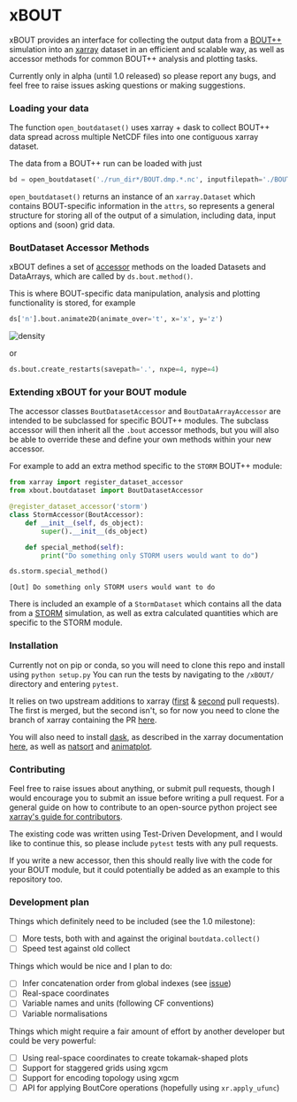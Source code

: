 # xBOUT

xBOUT provides an interface for collecting the output data from a
[BOUT++](https://boutproject.github.io/) simulation into an
[xarray](http://xarray.pydata.org/en/stable/index.html)
dataset in an efficient and scalable way, as well as accessor methods
for common BOUT++ analysis and plotting tasks.

Currently only in alpha (until 1.0 released) so please report any bugs,
and feel free to raise issues asking questions or making suggestions.



### Loading your data

The function `open_boutdataset()` uses xarray + dask to collect BOUT++
data spread across multiple NetCDF files into one contiguous xarray
dataset.

The data from a BOUT++ run can be loaded with just

```python
bd = open_boutdataset('./run_dir*/BOUT.dmp.*.nc', inputfilepath='./BOUT.inp')
```

`open_boutdataset()` returns an instance of an `xarray.Dataset` which
contains BOUT-specific information in the `attrs`, so represents a
general structure for storing all of the output of a simulation,
including data, input options and (soon) grid data.



### BoutDataset Accessor Methods

xBOUT defines a set of
[accessor](http://xarray.pydata.org/en/stable/internals.html#extending-xarray)
methods on the loaded Datasets and DataArrays, which are called by
`ds.bout.method()`.

This is where BOUT-specific data manipulation, analysis and plotting
functionality is stored, for example

```python
ds['n'].bout.animate2D(animate_over='t', x='x', y='z')
```

![density](docs/images/n_over_t.gif)

or

```python
ds.bout.create_restarts(savepath='.', nxpe=4, nype=4)
```


### Extending xBOUT for your BOUT module

The accessor classes `BoutDatasetAccessor` and `BoutDataArrayAccessor`
are intended to be subclassed for specific BOUT++ modules. The subclass
accessor will then inherit all the `.bout` accessor methods, but you
will also be able to override these and define your own methods within
your new accessor.


For example to add an extra method specific to the `STORM` BOUT++
module:

```python
from xarray import register_dataset_accessor
from xbout.boutdataset import BoutDatasetAccessor

@register_dataset_accessor('storm')
class StormAccessor(BoutAccessor):
    def __init__(self, ds_object):
        super().__init__(ds_object)

    def special_method(self):
        print("Do something only STORM users would want to do")

ds.storm.special_method()
```
```
[Out] Do something only STORM users would want to do
```


There is included an example of a
`StormDataset` which contains all the data from a
[STORM](https://github.com/boutproject/STORM) simulation, as well as
extra calculated quantities which are specific to the STORM module.



### Installation

Currently not on pip or conda, so you will need to clone this repo and
install using `python setup.py`
You can run the tests by navigating to the `/xBOUT/` directory and
entering `pytest`.


It relies on two upstream additions to xarray
([first](https://github.com/pydata/xarray/pull/2482) &
[second](https://github.com/pydata/xarray/pull/2553) pull requests).
The first is merged, but the second isn't, so for now you need to clone
the branch of xarray containing the PR
[here](https://github.com/TomNicholas/xarray/tree/feature/nd_combine).

You will also need to install [dask](https://dask.org/),
as described in the xarray documentation
[here](http://xarray.pydata.org/en/stable/installing.html#for-parallel-computing),
as well as [natsort](https://github.com/SethMMorton/natsort)
and [animatplot](https://github.com/t-makaro/animatplot).



### Contributing

Feel free to raise issues about anything, or submit pull requests,
though I would encourage you to submit an issue before writing a pull
request.
For a general guide on how to contribute to an open-source python
project see
[xarray's guide for contributors](http://xarray.pydata.org/en/stable/contributing.html).

The existing code was written using Test-Driven Development, and I would
like to continue this, so please include `pytest` tests with any pull
requests.

If you write a new accessor, then this should really live with the code
for your BOUT module, but it could potentially be added as an example to
this repository too.


### Development plan

Things which definitely need to be included (see the 1.0 milestone):

- [ ] More tests, both with
 and against the original
`boutdata.collect()`
- [ ] Speed test against old collect

Things which would be nice and I plan to do:

- [ ] Infer concatenation order from global indexes (see
[issue](https://github.com/TomNicholas/xBOUT/issues/3))
- [ ] Real-space coordinates
- [ ] Variable names and units (following CF conventions)
- [ ] Variable normalisations

Things which might require a fair amount of effort by another developer but
could be very powerful:

- [ ] Using real-space coordinates to create tokamak-shaped plots
- [ ] Support for staggered grids using xgcm
- [ ] Support for encoding topology using xgcm
- [ ] API for applying BoutCore operations (hopefully using `xr.apply_ufunc`)
